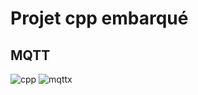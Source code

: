 # Projet cpp embarqué
## MQTT

![cpp](https://user-images.githubusercontent.com/70941138/232086784-ff58b54e-2eb7-4711-a249-5668d303e0c5.PNG)
![mqttx](https://user-images.githubusercontent.com/70941138/232086789-2e081e1b-e6dd-4152-a2ef-61bb011ab82b.PNG)

